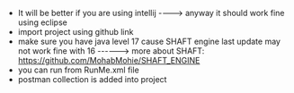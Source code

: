* It will be better if you are using intellij ----> anyway it should work fine using eclipse
* import project using github link
* make sure you have java level 17 cause SHAFT engine last update may not work fine with 16 ------> more about SHAFT: https://github.com/MohabMohie/SHAFT_ENGINE
* you can run from RunMe.xml file
* postman collection is added into project
